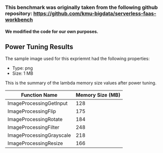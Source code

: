 ### This benchmark was originally taken from the following github repository: https://github.com/kmu-bigdata/serverless-faas-workbench

#### We modified the code for our own purposes.

## Power Tuning Results 

The sample image used for this expriemnt had the following properties:
- Type: png
- Size: 1 MB

This is the summary of the lambda memory size values after power tuning. 

| Function Name            | Memory Size (MB) |
|--------------------------|------------------|
| ImageProcessingGetInput  | 128              |
| ImageProcessingFlip      | 175              |
| ImageProcessingRotate    | 184              |
| ImageProcessingFilter    | 248              |
| ImageProcessingGrayscale | 218              |
| ImageProcessingResize    | 166              |


